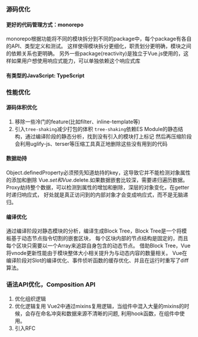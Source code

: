 ### 源码优化
#### 更好的代码管理方式：monorepo
monorepo根据功能将不同的模块拆分到不同的package中，每个package有各自的API、类型定义和测试。
这样使得模块拆分更细化，职责划分更明确，模块之间的依赖关系也更明确。
另外一些package(reactivity)是独立于Vue.js使用的，这样如果用户想使用响应式能力，可以单独依赖这个响应式库
#### 有类型的JavaScript: TypeScript
### 性能优化
#### 源码体积优化
1. 移除一些冷门的feature(比如filter、inline-template等)
2. 引入`tree-shaking`减少打包的体积
`tree-shaking`依赖ES Module的静态结构，通过编译阶段的静态分析，找到没有引入的模块打上标记
然后再压缩阶段会利用uglify-js、terser等压缩工具真正地删除这些没有用到的代码
#### 数据劫持
Object.definedProperty必须预先知道劫持的key，这导致它并不能检测对象属性的添加和删除
Vue.$set和Vue.$delete.如果数据嵌套比较深，需要递归遍历数据。
Proxy劫持整个数据，可以检测到属性的增加和删除，深层的对象变化，在getter时递归响应式，
好处就是真正访问到的内部对象才会变成响应式，而不是无脑递归。
#### 编译优化
通过编译阶段对静态模块的分析，编译生成Block Tree，Block Tree是一个将模板基于动态节点指令切割的嵌套区块，
每个区块内部的节点结构是固定的，而且每个区块只需要以一个Array来追踪自身包含的动态节点。
借助Block Tree，Vue将vnode更新性能由于模块整体大小相关提升为与动态内容的数量相关。
Vue在编译阶段对Slot的编译优化、事件侦听函数的缓存优化、并且在运行时重写了diff算法。
### 语法API优化，Composition API
1. 优化组织逻辑
2. 优化逻辑复用
Vue2中通过mixins复用逻辑，当组件中混入大量的mixins的时候，会存在命名冲突和数据来源不清晰的问题,
利用hook函数，在组件中使用。
3. 引入RFC